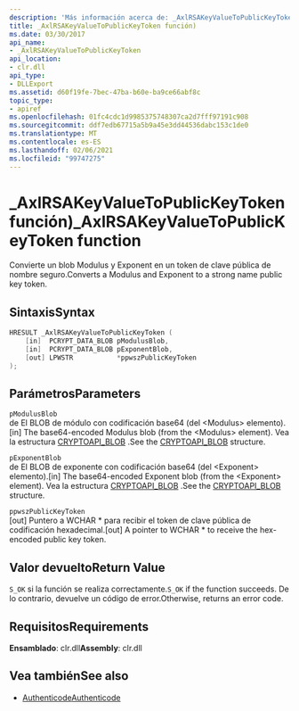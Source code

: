 ```yaml
---
description: 'Más información acerca de: _AxlRSAKeyValueToPublicKeyToken función'
title: _AxlRSAKeyValueToPublicKeyToken función)
ms.date: 03/30/2017
api_name:
- _AxlRSAKeyValueToPublicKeyToken
api_location:
- clr.dll
api_type:
- DLLExport
ms.assetid: d60f19fe-7bec-47ba-b60e-ba9ce66abf8c
topic_type:
- apiref
ms.openlocfilehash: 01fc4cdc1d9985375748307ca2d7fff97191c908
ms.sourcegitcommit: ddf7edb67715a5b9a45e3dd44536dabc153c1de0
ms.translationtype: MT
ms.contentlocale: es-ES
ms.lasthandoff: 02/06/2021
ms.locfileid: "99747275"
---
```

# <a name="_axlrsakeyvaluetopublickeytoken-function"></a><span data-ttu-id="18b2d-103">\_AxlRSAKeyValueToPublicKeyToken función)</span><span class="sxs-lookup"><span data-stu-id="18b2d-103">\_AxlRSAKeyValueToPublicKeyToken function</span></span>

<span data-ttu-id="18b2d-104">Convierte un blob Modulus y Exponent en un token de clave pública de nombre seguro.</span><span class="sxs-lookup"><span data-stu-id="18b2d-104">Converts a Modulus and Exponent to a strong name public key token.</span></span>

## <a name="syntax"></a><span data-ttu-id="18b2d-105">Sintaxis</span><span class="sxs-lookup"><span data-stu-id="18b2d-105">Syntax</span></span>

```cpp
HRESULT _AxlRSAKeyValueToPublicKeyToken (
    [in]  PCRYPT_DATA_BLOB pModulusBlob,
    [in]  PCRYPT_DATA_BLOB pExponentBlob,
    [out] LPWSTR           *ppwszPublicKeyToken
);
```

## <a name="parameters"></a><span data-ttu-id="18b2d-106">Parámetros</span><span class="sxs-lookup"><span data-stu-id="18b2d-106">Parameters</span></span>

 `pModulusBlob`\
 <span data-ttu-id="18b2d-107">de El BLOB de módulo con codificación base64 (del \<Modulus> elemento).</span><span class="sxs-lookup"><span data-stu-id="18b2d-107">[in] The base64-encoded Modulus blob (from the \<Modulus> element).</span></span>  <span data-ttu-id="18b2d-108">Vea la estructura [CRYPTOAPI_BLOB](/windows/win32/api/dpapi/ns-dpapi-crypt_integer_blob) .</span><span class="sxs-lookup"><span data-stu-id="18b2d-108">See the [CRYPTOAPI_BLOB](/windows/win32/api/dpapi/ns-dpapi-crypt_integer_blob) structure.</span></span>

 `pExponentBlob`\
 <span data-ttu-id="18b2d-109">de El BLOB de exponente con codificación base64 (del \<Exponent> elemento).</span><span class="sxs-lookup"><span data-stu-id="18b2d-109">[in] The base64-encoded Exponent blob (from the \<Exponent> element).</span></span> <span data-ttu-id="18b2d-110">Vea la estructura [CRYPTOAPI_BLOB](/windows/win32/api/dpapi/ns-dpapi-crypt_integer_blob) .</span><span class="sxs-lookup"><span data-stu-id="18b2d-110">See the [CRYPTOAPI_BLOB](/windows/win32/api/dpapi/ns-dpapi-crypt_integer_blob) structure.</span></span>

 `ppwszPublicKeyToken`\
 <span data-ttu-id="18b2d-111">[out] Puntero a WCHAR \* para recibir el token de clave pública de codificación hexadecimal.</span><span class="sxs-lookup"><span data-stu-id="18b2d-111">[out] A pointer to WCHAR \* to receive the hex-encoded public key token.</span></span>

## <a name="return-value"></a><span data-ttu-id="18b2d-112">Valor devuelto</span><span class="sxs-lookup"><span data-stu-id="18b2d-112">Return Value</span></span>

 <span data-ttu-id="18b2d-113">`S_OK` si la función se realiza correctamente.</span><span class="sxs-lookup"><span data-stu-id="18b2d-113">`S_OK` if the function succeeds.</span></span> <span data-ttu-id="18b2d-114">De lo contrario, devuelve un código de error.</span><span class="sxs-lookup"><span data-stu-id="18b2d-114">Otherwise, returns an error code.</span></span>

## <a name="requirements"></a><span data-ttu-id="18b2d-115">Requisitos</span><span class="sxs-lookup"><span data-stu-id="18b2d-115">Requirements</span></span>

<span data-ttu-id="18b2d-116">**Ensamblado**: clr.dll</span><span class="sxs-lookup"><span data-stu-id="18b2d-116">**Assembly**: clr.dll</span></span>

## <a name="see-also"></a><span data-ttu-id="18b2d-117">Vea también</span><span class="sxs-lookup"><span data-stu-id="18b2d-117">See also</span></span>

- [<span data-ttu-id="18b2d-118">Authenticode</span><span class="sxs-lookup"><span data-stu-id="18b2d-118">Authenticode</span></span>](index.md)
